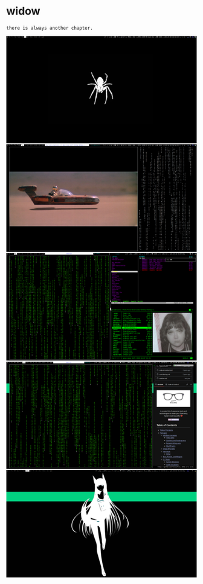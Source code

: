 # widow

```
there is always another chapter. 
```
![widow](https://github.com/seraphgrid/widow/blob/main/widow.png) 
![widow1](https://github.com/seraphgrid/widow/blob/main/widow1.png)
![widow3](https://github.com/seraphgrid/widow/blob/65c6c1a6f062966b912690cb431ff625f58a2d89/widow3.png)
![widow4](https://github.com/seraphgrid/widow/blob/main/widow6.png)
![widow4](https://github.com/seraphgrid/widow/blob/main/widow7.png)

